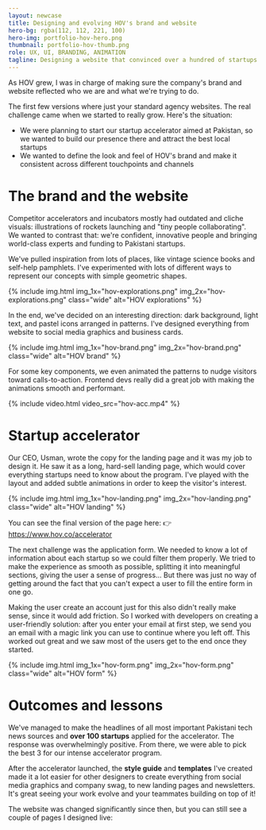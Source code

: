```yaml
---
layout: newcase
title: Designing and evolving HOV's brand and website
hero-bg: rgba(112, 112, 221, 100)
hero-img: portfolio-hov-hero.png
thumbnail: portfolio-hov-thumb.png
role: UX, UI, BRANDING, ANIMATION
tagline: Designing a website that convinced over a hundred of startups to apply for our accelerator
---
```


As HOV grew, I was in charge of making sure the company's brand and website reflected who we are and what we're trying to do.

The first few versions where just your standard agency websites. The real challenge came when we started to really grow. Here's the situation:
- We were planning to start our startup accelerator aimed at Pakistan, so we wanted to build our presence there and attract the best local startups
- We wanted to define the look and feel of HOV's brand and make it consistent across different touchpoints and channels

# The brand and the website
Competitor accelerators and incubators mostly had outdated and cliche visuals: illustrations of rockets launching and "tiny people collaborating". We wanted to contrast that: we're confident, innovative people and bringing world-class experts and funding to Pakistani startups.

We've pulled inspiration from lots of places, like vintage science books and self-help pamphlets. I've experimented with lots of different ways to represent our concepts with simple geometric shapes.

{% include img.html img_1x="hov-explorations.png" img_2x="hov-explorations.png" class="wide" alt="HOV explorations" %}

In the end, we've decided on an interesting direction: dark background, light text, and pastel icons arranged in patterns. I've designed everything from website to social media graphics and business cards.

{% include img.html img_1x="hov-brand.png" img_2x="hov-brand.png" class="wide" alt="HOV brand" %}

For some key components, we even animated the patterns to nudge visitors toward calls-to-action. Frontend devs really did a great job with making the animations smooth and performant.

{% include video.html video_src="hov-acc.mp4" %}

# Startup accelerator
Our CEO, Usman, wrote the copy for the landing page and it was my job to design it. He saw it as a long, hard-sell landing page, which would cover everything startups need to know about the program. I've played with the layout and added subtle animations in order to keep the visitor's interest.

{% include img.html img_1x="hov-landing.png" img_2x="hov-landing.png" class="wide" alt="HOV landing" %}

You can see the final version of the page here:
👉 https://www.hov.co/accelerator

The next challenge was the application form. We needed to know a lot of information about each startup so we could filter them properly. We tried to make the experience as smooth as possible, splitting it into meaningful sections, giving the user a sense of progress... But there was just no way of getting around the fact that you can't expect a user to fill the entire form in one go.

Making the user create an account just for this also didn't really make sense, since it would add friction. So I worked with developers on creating a user-friendly solution: after you enter your email at first step, we send you an email with a magic link you can use to continue where you left off. This worked out great and we saw most of the users get to the end once they started.

{% include img.html img_1x="hov-form.png" img_2x="hov-form.png" class="wide" alt="HOV form" %}

# Outcomes and lessons
We've managed to make the headlines of all most important Pakistani tech news sources and **over 100 startups** applied for the accelerator. The response was overwhelmingly positive. From there, we were able to pick the best 3 for our intense accelerator program.

After the accelerator launched, the **style guide** and **templates** I've created made it a lot easier for other designers to create everything from social media graphics and company swag, to new landing pages and newsletters. It's great seeing your work evolve and your teammates building on top of it!

The website was changed significantly since then, but you can still see a couple of pages I designed live:



 